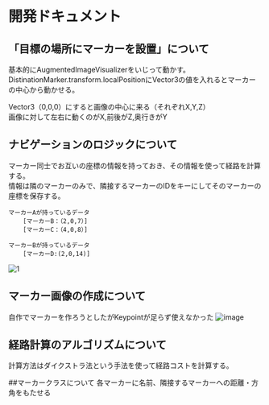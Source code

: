# 開発ドキュメント

## 「目標の場所にマーカーを設置」について

基本的にAugmentedImageVisualizerをいじって動かす。  
DistinationMarker.transform.localPositionにVector3の値を入れるとマーカーの中心から動かせる。  

Vector3（0,0,0）にすると画像の中心に来る（それぞれX,Y,Z）  
画像に対して左右に動くのがX,前後がZ,奥行きがY  

## ナビゲーションのロジックについて
マーカー同士でお互いの座標の情報を持っておき、その情報を使って経路を計算する。  
情報は隣のマーカーのみで、隣接するマーカーのIDをキーにしてそのマーカーの座標を保存する。  

```
マーカーAが持っているデータ  
    [マーカーB：（2,0,7）]  
    [マーカーC：（4,0,8）]  
   
マーカーBが持っているデータ  
    [マーカーD:(2,0,14)]  
```
 ![1](https://user-images.githubusercontent.com/40162639/98762476-0d40ce80-241b-11eb-8376-c5cc6b8ef862.png)  
 
 ## マーカー画像の作成について
 自作でマーカーを作ろうとしたがKeypointが足らず使えなかった
 ![image](https://user-images.githubusercontent.com/40162639/100169152-1bf0b080-2f06-11eb-8362-4b8849582869.png)
 
 ## 経路計算のアルゴリズムについて
 計算方法はダイクストラ法という手法を使って経路コストを計算する。
 
 ##マーカークラスについて
 各マーカーに名前、隣接するマーカーへの距離・方角をもたせる
